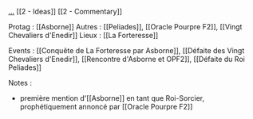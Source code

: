 [...](https://docs.google.com/document/d/1ao3PsWwQDvtp2Jhf27PDd5coEfx1R_AH3HNnyckhC6M/edit?usp=sharing)
[[2 - Ideas]]
[[2 - Commentary]]

Protag : [[Asborne]]
Autres : [[Peliades]], [[Oracle Pourpre F2]], [[Vingt Chevaliers d'Enedir]]
Lieux : [[La Forteresse]]

Events : [[Conquête de La Forteresse par Asborne]], [[Défaite des Vingt Chevaliers d'Enedir]], [[Rencontre d'Asborne et OPF2]], [[Défaite du Roi Peliades]]

Notes :
- première mention d'[[Asborne]] en tant que Roi-Sorcier, prophétiquement annoncé par [[Oracle Pourpre F2]]